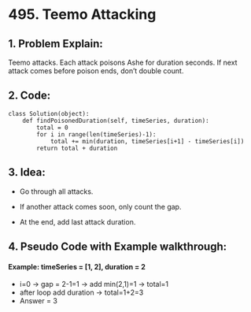 # 495. Teemo Attacking 
## 1. Problem Explain:
   Teemo attacks. Each attack poisons Ashe for duration seconds.
   If next attack comes before poison ends, don’t double count.

## 2. Code:
```
class Solution(object):
    def findPoisonedDuration(self, timeSeries, duration):
        total = 0
        for i in range(len(timeSeries)-1):
            total += min(duration, timeSeries[i+1] - timeSeries[i])
        return total + duration
```

## 3. Idea:
- Go through all attacks.

- If another attack comes soon, only count the gap.

- At the end, add last attack duration.

## 4. Pseudo Code with Example walkthrough: 
#### Example: timeSeries = [1, 2], duration = 2

- i=0 → gap = 2-1=1 → add min(2,1)=1 → total=1
- after loop add duration → total=1+2=3
- Answer = 3 
